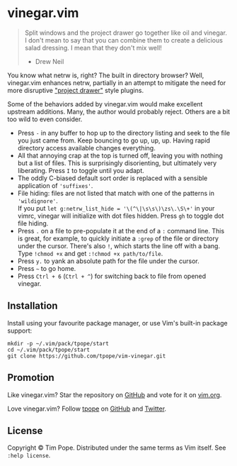 # vinegar.vim

> Split windows and the project drawer go together like oil and vinegar. I
> don't mean to say that you can combine them to create a delicious salad
> dressing. I mean that they don't mix well!
> - Drew Neil

You know what netrw is, right?  The built in directory browser?  Well,
vinegar.vim enhances netrw, partially in an attempt to mitigate the need for
more disruptive ["project drawer"][Oil and vinegar] style plugins.

[Oil and vinegar]: http://vimcasts.org/blog/2013/01/oil-and-vinegar-split-windows-and-project-drawer/

Some of the behaviors added by vinegar.vim would make excellent upstream
additions.  Many, the author would probably reject.  Others are a bit too wild
to even consider.

* Press `-` in any buffer to hop up to the directory listing and seek to the
  file you just came from.  Keep bouncing to go up, up, up.  Having rapid
  directory access available changes everything.
* All that annoying crap at the top is turned off, leaving you with nothing
  but a list of files.  This is surprisingly disorienting, but ultimately
  very liberating.  Press `I` to toggle until you adapt.
* The oddly C-biased default sort order is replaced with a sensible application
  of `'suffixes'`.
* File hiding: files are not listed that match with one of the patterns in
  `'wildignore'`.  
  If you put `let g:netrw_list_hide = '\(^\|\s\s\)\zs\.\S\+'`
  in your vimrc, vinegar will initialize with dot files hidden.
  Press `gh` to toggle dot file hiding.
* Press `.` on a file to pre-populate it at the end of a `:` command line.
  This is great, for example, to quickly initiate a `:grep` of the file or
  directory under the cursor.  There's also `!`, which starts the line off
  with a bang.  Type `!chmod +x` and get `:!chmod +x path/to/file`.
* Press `y.` to yank an absolute path for the file under the cursor.
* Press `~` to go home.
* Press `Ctrl + 6` (`Ctrl + ^`) for switching back to file from opened vinegar.

## Installation

Install using your favourite package manager, or use Vim's built-in package support:

    mkdir -p ~/.vim/pack/tpope/start
    cd ~/.vim/pack/tpope/start
    git clone https://github.com/tpope/vim-vinegar.git

## Promotion

Like vinegar.vim?  Star the repository on
[GitHub](https://github.com/tpope/vim-vinegar) and vote for it on
[vim.org](https://www.vim.org/scripts/script.php?script_id=5671).

Love vinegar.vim?  Follow [tpope](http://tpo.pe/) on
[GitHub](https://github.com/tpope) and
[Twitter](http://twitter.com/tpope).

## License

Copyright © Tim Pope.  Distributed under the same terms as Vim itself.
See `:help license`.
